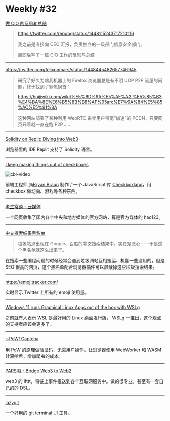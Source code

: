# Weekly #32

[做 CIO 的反思和总结](https://peirs.net/2021/01/13/168/)

> https://twitter.com/repoog/status/1448115243717210116
>
> 我之前是直接向 CEO 汇报，负责独立的一级部门信息安全部门。
>
> 离职后写了一篇 CIO 工作的反思与总结

---

https://twitter.com/felixonmars/status/1448445482657746945

> 研究了好久为啥我机器上的 Firefox 浏览器总是有不明 UDP P2P 流量的问题，终于找到了罪魁祸首：
>
> https://huijiwiki.com/wiki/%E5%8D%9A%E5%AE%A2:%E5%85%B3%E4%BA%8E%E6%B5%8B%E8%AF%95arc%E7%9A%84%E5%85%AC%E5%91%8A
>
> 这种网站部署了某种利用 WebRTC 来卖用户带宽“加速”的 PCDN，只要网页开着就一直在跑 P2P……

---

[Solidity on Replit: Diving into Web3](https://blog.replit.com/solidity)

浏览器里的 IDE Replit 支持了 Solidity 语言。

---

[I keep making things out of checkboxes](https://www.bryanbraun.com/2021/09/21/i-keep-making-things-out-of-checkboxes/)

![cbl-video](https://user-images.githubusercontent.com/8287771/137611890-f7125b97-d522-44f1-92e9-b65c6abd7204.gif)

前端工程师 [@Bryan Braun](https://twitter.com/BryanEBraun) 制作了一个 JavaScript 库 [Checkboxland](https://www.bryanbraun.com/checkboxland/)，用 checkbox 做动画、游戏等各种东西。

---

[老生常谈 - 云媒体](https://laosheng.top/fly/)

一个网页收集了国内各个中央和地方媒体的官方网站，算是官方媒体的 hao123。

---

[中文搜索结果黑名单](https://github.com/cobaltdisco/Google-Chinese-Results-Blocklist)

> 垃圾站点出现在 Google、百度的中文搜索结果中，实在是恶心——于是这个黑名单就这么出来了。

在搜索一些编程问题的时候经常会遇到垃圾网站互相搬运、机翻一些没用的，但是 SEO 很高的网页，这个黑名单配合浏览器插件可以屏蔽掉这些垃圾搜索结果。

---

https://emojitracker.com/

实时显示 Twitter 上所有的 emoji 使用量。

---

[Windows 11 runs Graphical Linux Apps out of the box with WSLg](https://www.youtube.com/watch?v=b1YBx1L8op4)

之前就有人表示 WSL 是最好用的 Linux 桌面发行版，
WSLg 一推出，这个观点的支持者应该会更多了。

---

[💥PoW! Captcha](https://git.sequentialread.com/forest/pow-captcha)

用 PoW 的原理做验证码，无需用户操作，让浏览器使用 WebWorker 和 WASM 计算哈希，增加爬虫的成本。

---

[PARSIQ - Bridge Web3 to Web2](https://www.parsiq.net/en/)

web3 的 ifttt，将链上事件推送到各个互联网服务中。做的很专业，甚至有一套自己的的 DSL。

---

[lazygit](https://github.com/jesseduffield/lazygit)

一个好用的 git terminal UI 工具。
